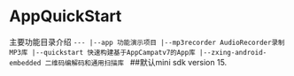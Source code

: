 # AppQuickStart
主要功能目录介绍
`---
  |--app 功能演示项目
  |--mp3recorder AudioRecorder录制MP3库
  |--quickstart 快速构建基于AppCampatv7的App库
  |--zxing-android-embedded 二维码编解码和通用扫描库
`
##默认mini sdk version 15.
